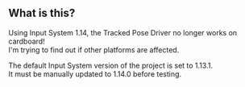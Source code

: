 ## What is this?
Using Input System 1.14, the Tracked Pose Driver no longer works on cardboard!\
I'm trying to find out if other platforms are affected.

The default Input System version of the project is set to 1.13.1.\
It must be manually updated to 1.14.0 before testing.
